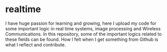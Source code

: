 # realtime
I have huge passion for learning and growing, here I upload my code for some important logic in real time systems, image processing and Wireless Communications.
In this repository, some of the important logics related to these fields can be found. How I felt when I get something from Github is what I reflect and contribute. 
